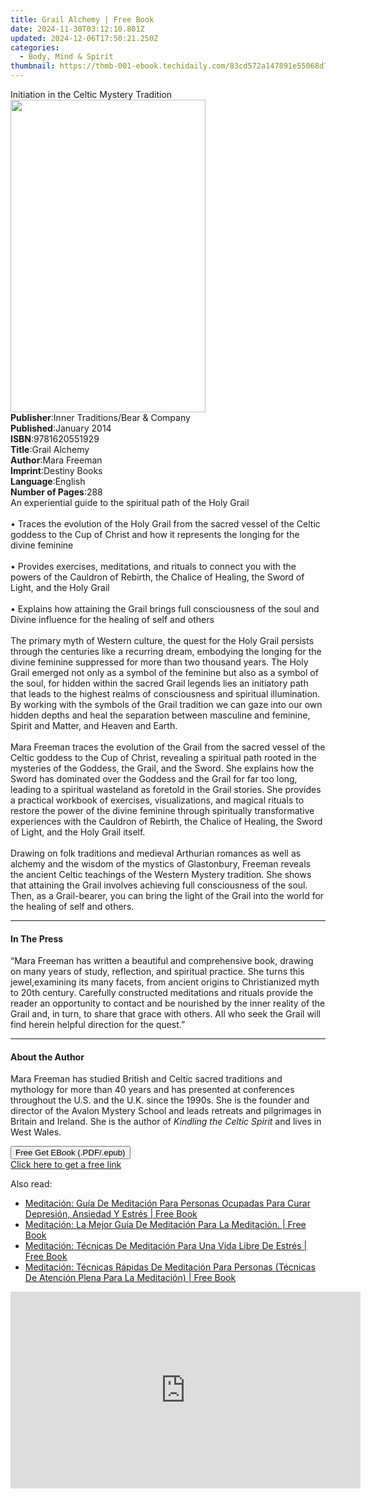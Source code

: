 ```yaml
---
title: Grail Alchemy | Free Book
date: 2024-11-30T03:12:10.801Z
updated: 2024-12-06T17:50:21.250Z
categories:
  - Body, Mind & Spirit
thumbnail: https://thmb-001-ebook.techidaily.com/83cd572a147891e55068d7c9f9ec0ba7ebccb6da60f5826cced7822207b0fade.jpg
---
```

<main id="book-container">
  <div class="flex flex-col">
    <div class="book-brief flex-1 py-6 px-4 sm:p-6 md:py-10 md:px-8">
      <!-- brief-->
      <div class="book-brief-main">
        Initiation in the Celtic Mystery Tradition
      </div>
    </div>
    <div
      class="book-meta-info flex-1 grid gap-4 col-start-1 col-end-3 row-start-1 sm:mb-6 sm:grid-cols-4 lg:gap-6 lg:col-start-2 lg:row-end-6 lg:row-span-6 lg:mb-0"
    >
      <div
        class="book-meta-info-left place-content-center mt-4 p-4 text-sm leading-6 col-start-2 col-span-2 dark:text-slate-400"
      >
        <img
          class="w-full h-500 object-cover rounded-lg sm:h-255 sm:col-span-2 lg:col-span-full"
          src="https://img-001-ebook.techidaily.com/dabbfd559c34339ad8615dfd6e4a8926bbbac35364bf14d0576f557372970693.jpg"
          alt=""
          width="312"
          height="500"
        />
      </div>
      <div
        class="book-meta-info-right mt-2 col-start-1 row-start-2 col-span-3 self-center"
      >
        <!-- meta data  -->
        <div class="flex flex-col px-4 md:px-8">
          <div class="flex-1">
            <strong>Publisher</strong>:<span class="px-2"
              >Inner Traditions/Bear &amp; Company</span
            >
          </div>
          <div class="flex-1">
            <strong>Published</strong>:<span class="px-2">January 2014</span>
          </div>
          <div class="flex-1">
            <strong>ISBN</strong>:<span class="px-2">9781620551929</span>
          </div>
          <div class="flex-1">
            <strong>Title</strong>:<span class="px-2">Grail Alchemy</span>
          </div>
          <div class="flex-1">
            <strong>Author</strong>:<span class="px-2">Mara Freeman</span>
          </div>
          <div class="flex-1">
            <strong>Imprint</strong>:<span class="px-2">Destiny Books</span>
          </div>
          <div class="flex-1">
            <strong>Language</strong>:<span class="px-2">English</span>
          </div>
          <div class="flex-1">
            <strong>Number of Pages</strong>:<span class="px-2">288</span>
          </div>
        </div>
      </div>
    </div>
    <div class="book-description flex-1 py-6 px-4 sm:p-6 md:py-10 md:px-8">
      <div class="book-description-main">
        <div accordion-content="" id="description">
          An experiential guide to the spiritual path of the Holy Grail <br />
          <br />• Traces the evolution of the Holy Grail from the sacred vessel
          of the Celtic goddess to the Cup of Christ and how it represents the
          longing for the divine feminine <br />
          <br />• Provides exercises, meditations, and rituals to connect you
          with the powers of the Cauldron of Rebirth, the Chalice of Healing,
          the Sword of Light, and the Holy Grail <br />
          <br />• Explains how attaining the Grail brings full consciousness of
          the soul and Divine influence for the healing of self and others
          <br />
          <br />The primary myth of Western culture, the quest for the Holy
          Grail persists through the centuries like a recurring dream, embodying
          the longing for the divine feminine suppressed for more than two
          thousand years. The Holy Grail emerged not only as a symbol of the
          feminine but also as a symbol of the soul, for hidden within the
          sacred Grail legends lies an initiatory path that leads to the highest
          realms of consciousness and spiritual illumination. By working with
          the symbols of the Grail tradition we can gaze into our own hidden
          depths and heal the separation between masculine and feminine, Spirit
          and Matter, and Heaven and Earth. <br />
          <br />Mara Freeman traces the evolution of the Grail from the sacred
          vessel of the Celtic goddess to the Cup of Christ, revealing a
          spiritual path rooted in the mysteries of the Goddess, the Grail, and
          the Sword. She explains how the Sword has dominated over the Goddess
          and the Grail for far too long, leading to a spiritual wasteland as
          foretold in the Grail stories. She provides a practical workbook of
          exercises, visualizations, and magical rituals to restore the power of
          the divine feminine through spiritually transformative experiences
          with the Cauldron of Rebirth, the Chalice of Healing, the Sword of
          Light, and the Holy Grail itself. <br />
          <br />Drawing on folk traditions and medieval Arthurian romances as
          well as alchemy and the wisdom of the mystics of Glastonbury, Freeman
          reveals the ancient Celtic teachings of the Western Mystery tradition.
          She shows that attaining the Grail involves achieving full
          consciousness of the soul. Then, as a Grail-bearer, you can bring the
          light of the Grail into the world for the healing of self and others.
        </div>
        <div class="accordion-fader"></div>
      </div>
    </div>
    <div class="book-excerpts flex-1 py-6 px-4 sm:p-6 md:py-10 md:px-8">
      <!-- excerpts-->
      <div class="book-excerpts-main">
        <hr />
        <h4 class="placeholder placeholder-heading">
          <span>In The Press</span>
        </h4>
        <p>
          “Mara Freeman has written a beautiful and comprehensive book, drawing
          on many years of study, reflection, and spiritual practice. She turns
          this jewel,examining its many facets, from ancient origins to
          Christianized myth to 20th century. Carefully constructed meditations
          and rituals provide the reader an opportunity to contact and be
          nourished by the inner reality of the Grail and, in turn, to share
          that grace with others. All who seek the Grail will find herein
          helpful direction for the quest.”
        </p>
      </div>
    </div>
    <div class="book-about-author flex-1 py-6 px-4 sm:p-6 md:py-10 md:px-8">
      <!-- about author-->
      <div class="book-main-author-main">
        <hr />
        <h4 class="placeholder placeholder-heading">
          <span>About the Author</span>
        </h4>
        <p>
          Mara Freeman has studied British and Celtic sacred traditions and
          mythology for more than 40 years and has presented at conferences
          throughout the U.S. and the U.K. since the 1990s. She is the founder
          and director of the Avalon Mystery School and leads retreats and
          pilgrimages in Britain and Ireland. She is the author of
          <i>Kindling the Celtic Spirit</i> and lives in West Wales.
        </p>
      </div>
    </div>
    <div class="book-free-get flex-1 py-6 px-4 sm:p-6 md:py-10 md:px-8">
      <button
        id="btn-free-get"
        class="bg-blue-500 hover:bg-blue-700 text-white font-bold py-2 px-4 rounded"
      >
        Free Get EBook (.PDF/.epub)
      </button>
      <div id="countdown-display" class="px-2 text-lg mt-2"></div>
      <a
        id="free-link"
        class="hidden bg-blue-500 hover:bg-blue-700 text-white font-bold py-2 px-4 rounded"
        href="https://www.ebooks.com/en-us/book/95782590/grail-alchemy/mara-freeman/"
        target="_blank"
        >Click here to get a free link</a
      >
    </div>
    <script>
      let countdownTime = 0;
      let countdownInterval = null;
      document
        .getElementById('btn-free-get')
        .addEventListener('click', startCountdown);
      function startCountdown() {
        countdownTime = new Date().getTime() + 60000 * 3;
        countdownInterval = setInterval(updateCountdown, 1000);
        document.getElementById('btn-free-get').disabled = true;
        document
          .getElementById('btn-free-get')
          .classList.add('bg-gray-500', 'cursor-not-allowed');
      }
      function updateCountdown() {
        let currentTime = new Date().getTime();
        let timeLeft = countdownTime - currentTime;
        let secondsLeft = Math.floor(timeLeft / 1000);
        document.getElementById('countdown-display').innerHTML =
          `Remaining time: ${secondsLeft} seconds.`;
        if (secondsLeft <= 0) {
          clearInterval(countdownInterval);
          document.getElementById('btn-free-get').classList.add('hidden');
          document.getElementById('free-link').classList.remove('hidden');
          document.getElementById('countdown-display').innerHTML = '';
        }
      }
    </script>
  </div>
</main>

<ins class="adsbygoogle"
      style="display:block"
      data-ad-client="ca-pub-7571918770474297"
      data-ad-slot="8358498916"
      data-ad-format="auto"
      data-full-width-responsive="true"></ins>
    

<span class="atpl-alsoreadstyle">Also read:</span>
<div><ul>
<li><a href="https://novels-ebooks.techidaily.com/209612325-9781547570065-meditacion-guia-de-meditacion-para-personas-ocupadas-para-curar-depresion-ansiedad-y-estres/"><u>Meditación: Guía De Meditación Para Personas Ocupadas Para Curar Depresión, Ansiedad Y Estrés | Free Book</u></a></li>
<li><a href="https://novels-ebooks.techidaily.com/209612309-9781547569984-meditacion-la-mejor-guia-de-meditacion-para-la-meditacion/"><u>Meditación: La Mejor Guía De Meditación Para La Meditación. | Free Book</u></a></li>
<li><a href="https://novels-ebooks.techidaily.com/209612314-9781547567553-meditacion-tecnicas-de-meditacion-para-una-vida-libre-de-estres/"><u>Meditación: Técnicas De Meditación Para Una Vida Libre De Estrés | Free Book</u></a></li>
<li><a href="https://novels-ebooks.techidaily.com/209612310-9781547570058-meditacion-tecnicas-rapidas-de-meditacion-para-personas-tecnicas-de-atencion-plena-para-la-meditacion/"><u>Meditación: Técnicas Rápidas De Meditación Para Personas (Técnicas De Atención Plena Para La Meditación) | Free Book</u></a></li>
</ul></div>

<!-- affiliate ads begin -->
<iframe width="560" height="315" src="https://www.youtube.com/embed/fJlICvacgJY?si=jNeijBVj7ia4ammA" title="YouTube video player" frameborder="0" allow="accelerometer; autoplay; clipboard-write; encrypted-media; gyroscope; picture-in-picture; web-share" referrerpolicy="strict-origin-when-cross-origin" allowfullscreen></iframe>
<!-- affiliate ads end -->

